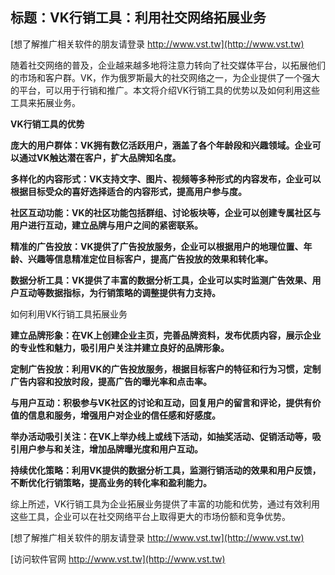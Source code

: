 ## **标题：VK行销工具：利用社交网络拓展业务**

[想了解推广相关软件的朋友请登录 http://www.vst.tw](http://www.vst.tw)

随着社交网络的普及，企业越来越多地将注意力转向了社交媒体平台，以拓展他们的市场和客户群。VK，作为俄罗斯最大的社交网络之一，为企业提供了一个强大的平台，可以用于行销和推广。本文将介绍VK行销工具的优势以及如何利用这些工具来拓展业务。

**VK行销工具的优势**

**庞大的用户群体：VK拥有数亿活跃用户，涵盖了各个年龄段和兴趣领域。企业可以通过VK触达潜在客户，扩大品牌知名度。**

**多样化的内容形式：VK支持文字、图片、视频等多种形式的内容发布，企业可以根据目标受众的喜好选择适合的内容形式，提高用户参与度。**

**社区互动功能：VK的社区功能包括群组、讨论板块等，企业可以创建专属社区与用户进行互动，建立品牌与用户之间的紧密联系。**

**精准的广告投放：VK提供了广告投放服务，企业可以根据用户的地理位置、年龄、兴趣等信息精准定位目标客户，提高广告投放的效果和转化率。**

**数据分析工具：VK提供了丰富的数据分析工具，企业可以实时监测广告效果、用户互动等数据指标，为行销策略的调整提供有力支持。**

如何利用VK行销工具拓展业务

**建立品牌形象：在VK上创建企业主页，完善品牌资料，发布优质内容，展示企业的专业性和魅力，吸引用户关注并建立良好的品牌形象。**

**定制广告投放：利用VK的广告投放服务，根据目标客户的特征和行为习惯，定制广告内容和投放时段，提高广告的曝光率和点击率。**

**与用户互动：积极参与VK社区的讨论和互动，回复用户的留言和评论，提供有价值的信息和服务，增强用户对企业的信任感和好感度。**

**举办活动吸引关注：在VK上举办线上或线下活动，如抽奖活动、促销活动等，吸引用户参与和关注，增加品牌曝光度和用户互动。**

**持续优化策略：利用VK提供的数据分析工具，监测行销活动的效果和用户反馈，不断优化行销策略，提高业务的转化率和盈利能力。**

综上所述，VK行销工具为企业拓展业务提供了丰富的功能和优势，通过有效利用这些工具，企业可以在社交网络平台上取得更大的市场份额和竞争优势。

[想了解推广相关软件的朋友请登录 http://www.vst.tw](http://www.vst.tw)


[访问软件官网 http://www.vst.tw](http://www.vst.tw)
